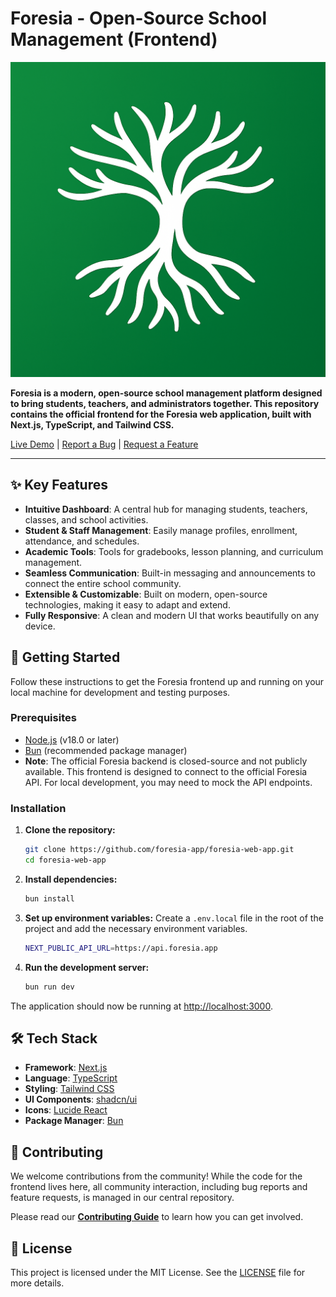 # Foresia - Open-Source School Management (Frontend)

![Foresia Logo](public/logo.png)

**Foresia is a modern, open-source school management platform designed to bring students, teachers, and administrators together. This repository contains the official frontend for the Foresia web application, built with Next.js, TypeScript, and Tailwind CSS.**

[Live Demo](https://foresia.app) | [Report a Bug](https://github.com/foresia-app/Foresia/issues/new?assignees=&labels=bug&template=bug_report.md&title=) | [Request a Feature](https://github.com/foresia-app/Foresia/issues/new?assignees=&labels=enhancement&template=feature_request.md&title=)

---

## ✨ Key Features

- **Intuitive Dashboard**: A central hub for managing students, teachers, classes, and school activities.
- **Student & Staff Management**: Easily manage profiles, enrollment, attendance, and schedules.
- **Academic Tools**: Tools for gradebooks, lesson planning, and curriculum management.
- **Seamless Communication**: Built-in messaging and announcements to connect the entire school community.
- **Extensible & Customizable**: Built on modern, open-source technologies, making it easy to adapt and extend.
- **Fully Responsive**: A clean and modern UI that works beautifully on any device.

## 🚀 Getting Started

Follow these instructions to get the Foresia frontend up and running on your local machine for development and testing purposes.

### Prerequisites

- [Node.js](https://nodejs.org/) (v18.0 or later)
- [Bun](https://bun.sh/) (recommended package manager)
- **Note**: The official Foresia backend is closed-source and not publicly available. This frontend is designed to connect to the official Foresia API. For local development, you may need to mock the API endpoints.

### Installation

1.  **Clone the repository:**
    ```bash
    git clone https://github.com/foresia-app/foresia-web-app.git
    cd foresia-web-app
    ```

2.  **Install dependencies:**
    ```bash
    bun install
    ```

3.  **Set up environment variables:**
    Create a `.env.local` file in the root of the project and add the necessary environment variables.
    ```bash
    NEXT_PUBLIC_API_URL=https://api.foresia.app
    ```

4.  **Run the development server:**
    ```bash
    bun run dev
    ```

The application should now be running at [http://localhost:3000](http://localhost:3000).

## 🛠️ Tech Stack

- **Framework**: [Next.js](https://nextjs.org/)
- **Language**: [TypeScript](https://www.typescriptlang.org/)
- **Styling**: [Tailwind CSS](https://tailwindcss.com/)
- **UI Components**: [shadcn/ui](https://ui.shadcn.com/)
- **Icons**: [Lucide React](https://lucide.dev/)
- **Package Manager**: [Bun](https://bun.sh/)

## 🤝 Contributing

We welcome contributions from the community! While the code for the frontend lives here, all community interaction, including bug reports and feature requests, is managed in our central repository.

Please read our **[Contributing Guide](CONTRIBUTING.md)** to learn how you can get involved.

## 📜 License

This project is licensed under the MIT License. See the [LICENSE](LICENSE) file for more details.
